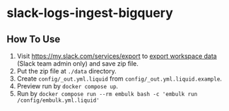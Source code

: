 slack-logs-ingest-bigquery
==========================

How To Use
----------

1. Visit https://my.slack.com/services/export to [export workspace data](https://slack.com/help/articles/201658943-Export-your-workspace-data) (Slack team admin only) and save zip file.
2. Put the zip file at `./data` directory.
3. Create `config/_out.yml.liquid` from `config/_out.yml.liquid.example`.
4. Preview run by `docker compose up`.
5. Run by `docker compose run --rm embulk bash -c 'embulk run /config/embulk.yml.liquid'`
